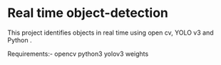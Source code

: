 # Real time object-detection
This project identifies objects in real time using open cv, YOLO v3 and Python .

Requirements:-
opencv
python3
yolov3 weights


